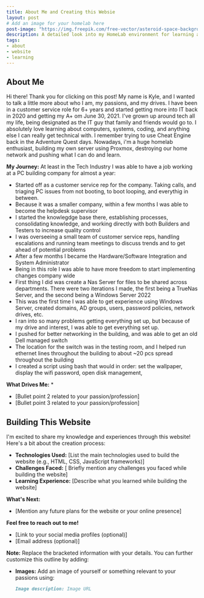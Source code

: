```yaml
---
title: About Me and Creating this Websie
layout: post
# Add an image for your homelab here
post-image: "https://img.freepik.com/free-vector/asteroid-space-background_1308-33879.jpg?t=st=1710706502~exp=1710710102~hmac=304bfc7d30f1aa23ff87482687b95c95ce726b0f5adeba214494a6f76a7632e3&w=2000"
description: A detailed look into my HomeLab environment for learning and experimentation.
tags:
- about
- website
- learning
---
```


## About Me

Hi there! Thank you for clicking on this post! My name is Kyle, and I wanted to talk a little more about who I am, my passions, and my drives. I have been in a customer service role for 6+ years and started getting more into IT back in 2020 and getting my A+ om June 30, 2021. I've grown up around tech all my life, being designated as the IT guy that family and friends would go to. I absolutely love learning about computers, systems, coding, and anything else I can really get technical with. I remember trying to use Cheat Engine back in the Adventure Quest days. Nowadays, i'm a huge homelab enthusiast, building my own server using Proxmox, destroying our home network and pushing what I can do and learn.

**My Journey:**
At least in the Tech Industry I was able to have a job working at a PC building company for almost a year:
* Started off as a customer service rep for the company. Taking calls, and triaging PC issues from not booting, to boot looping, and everythig in between.
* Because it was a smaller company, within a few months I was able to become the helpdesk supervisor
* I started the knowlegdge base there, establishing processes, consolidating knowledge, and working directly with both Builders and Testers to increase quality control
* I was overseeing a small team of customer service reps, handling escalations and running team meetings to discuss trends and to get ahead of potential problems
* After a few months I became the Hardware/Software Integration and System Administrator
* Being in this role I was able to have more freedom to start implementing changes company wide
* First thing I did was create a Nas Server for files to be shared across departments. There were two iterations I made, the first being a TrueNas Server, and the second being a Windows Server 2022
* This was the first time I was able to get experience using Windows Server, created domains, AD groups, users, password policies, network drives, etc.
* I ran into so many problems getting everything set up, but because of my drive and interest, I was able to get everything set up.
* I pushed for better networking in the building, and was able to get an old Dell managed switch
* The location for the switch was in the testing room, and I helped run ethernet lines throughout the building to about ~20 pcs spread throughout the building
* I created a script using bash that would in order: set the wallpaper, display the wifi password, open disk management, 

**What Drives Me:**
* 
* [Bullet point 2 related to your passion/profession]
* [Bullet point 3 related to your passion/profession]

## Building This Website

I'm excited to share my knowledge and experiences through this website! Here's a bit about the creation process:

* **Technologies Used:** [List the main technologies used to build the website (e.g., HTML, CSS, JavaScript frameworks)]
* **Challenges Faced:** [ Briefly mention any challenges you faced while building the website]
* **Learning Experience:** [Describe what you learned while building the website]

**What's Next:**

* [Mention any future plans for the website or your online presence]

**Feel free to reach out to me!** 

* [Link to your social media profiles (optional)]
* [Email address (optional)]


**Note:** Replace the bracketed information with your details. You can further customize this outline by adding:

* **Images:** Add an image of yourself or something relevant to your passions using:

  ```markdown
  Image description: Image URL
